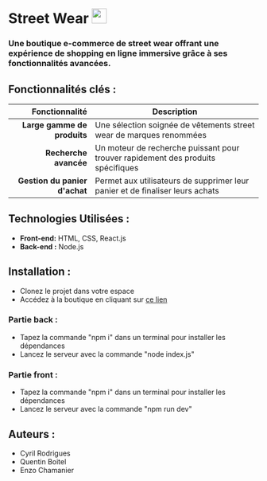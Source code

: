 # Street Wear <img src="https://tailwindui.com/img/logos/mark.svg?color=red&shade=600"  style="text-align:center" width="30" height="auto" />

### Une boutique e-commerce de street wear offrant une expérience de shopping en ligne immersive grâce à ses fonctionnalités avancées. 

## Fonctionnalités clés :
| Fonctionnalité | Description |
|-----:|-----------|
|**Large gamme de produits** | Une sélection soignée de vêtements street wear de marques renommées |
|**Recherche avancée**| Un moteur de recherche puissant pour trouver rapidement des produits spécifiques |
|**Gestion du panier d'achat**| Permet aux utilisateurs de supprimer leur panier et de finaliser leurs achats|

## Technologies Utilisées :
- **Front-end:** HTML, CSS, React.js
- **Back-end :** Node.js

## Installation :
- Clonez le projet dans votre espace
- Accédez à la boutique en cliquant sur [ce lien](http://localhost:5173/)

### Partie back : 
- Tapez la commande "npm i" dans un terminal pour installer les dépendances
- Lancez le serveur avec la commande "node index.js"

### Partie front :
- Tapez la commande "npm i" dans un terminal pour installer les dépendances
- Lancez le serveur avec la commande "npm run dev"

## Auteurs :
- Cyril Rodrigues
- Quentin Boitel
- Enzo Chamanier
